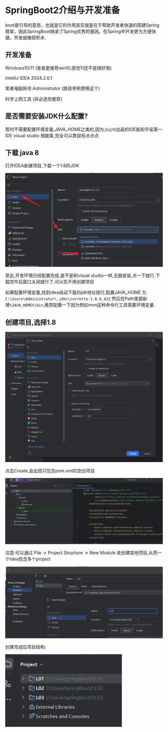 # SpringBoot2介绍与开发准备

boot是引导的意思，也就是它的作用其实就是在于帮助开发者快速的搭建Spring框架，因此SpringBoot继承了Spring优秀的基因，在Spring中开发更为方便快捷。开发就像搭积木.

## 开发准备

Windows10/11 (笔者更推荐win10,感觉11还不是很好用)

IntelliJ IDEA 2024.2.0.1

笔者电脑账号:Administrator (路径举例使用这个)

科学上网工具 (非必选但推荐)

## 是否需要安装JDK什么配置?

暂时不需要配置环境变量,JAVA_HOME之类的,因为```jb公司```出品的IDE能和宇宙第一IDE visual studio 相媲美,完全可以靠鼠标点点点

## 下载 java 8

打开IDEA新建项目,下载一个1.8的JDK

![db6b7718b9f74c0aa628c8b7621905e0.png](/../vpstatic/images/20240902/db6b7718-b9f7-4c0a-a628-c8b7621905e0.png)

至此,开发环境已经配置完成,是不是和visual studio一样,无脑安装,点一下就行.下载完毕后窗口关闭就行了,可以先不用创建项目

如果配置环境变量,找到idea自动下载的jdk地址就行,配置JAVA_HOME 为 ```C:\Users\Administrator\.jdks\corretto-1.8.0_422```
然后在Path里面新增```%JAVA_HOME%\bin```,推荐配置一下因为例如mvn这种命令行工具需要环境变量.

## 创建项目,选择1.8

![61e6d2b8c484472f8ab0f23bbeca6f33.png](/../vpstatic/images/20240902/61e6d2b8-c484-472f-8ab0-f23bbeca6f33.png)

点击Create,会出现只包含pom.xml的空白项目

![d993798c33a9476595e838e461d564ad.png](/../vpstatic/images/20240902/d993798c-33a9-4765-95e8-38e461d564ad.png)

注意:可以通过 File -> Project Structure -> New Module 来创建其他项目,从而一个Idea包含多个project

![50fe507d3fcb4f3aa12054c3b0aaa6ec.png](/../vpstatic/images/20240902/50fe507d-3fcb-4f3a-a120-54c3b0aaa6ec.png)

创建完成后项目结构:

![058a0f5f61534f3f8185d5c064eca9f7.png](/../vpstatic/images/20240902/058a0f5f-6153-4f3f-8185-d5c064eca9f7.png)
